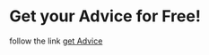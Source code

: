 # Get your Advice for Free!

follow the link [get Advice](https://page-vishal.github.io/03getAdvice/)
